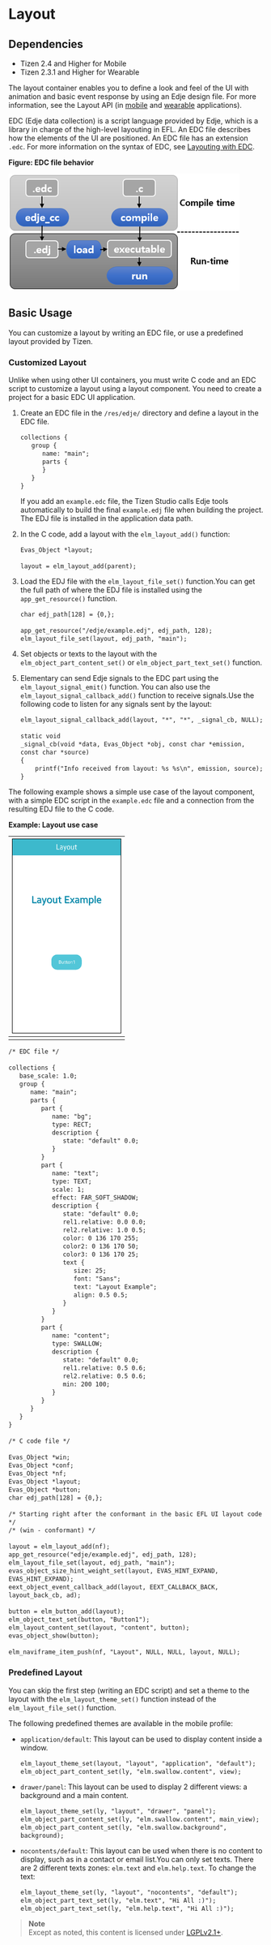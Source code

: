 # Layout

## Dependencies

- Tizen 2.4 and Higher for Mobile
- Tizen 2.3.1 and Higher for Wearable

The layout container enables you to define a look and feel of the UI with animation and basic event response by using an Edje design file. For more information, see the Layout API (in [mobile](../../../../../org.tizen.native.mobile.apireference/group__Elm__Layout.html) and [wearable](../../../../../org.tizen.native.wearable.apireference/group__Elm__Layout.html) applications).

EDC (Edje data collection) is a script language provided by Edje, which is a library in charge of the high-level layouting in EFL. An EDC file describes how the elements of the UI are positioned. An EDC file has an extension `.edc`. For more information on the syntax of EDC, see [Layouting with EDC](learn-edc-intro-n.md).

**Figure: EDC file behavior**

![EDC file behavior](./media/edj.png)

## Basic Usage

You can customize a layout by writing an EDC file, or use a predefined layout provided by Tizen.

### Customized Layout

Unlike when using other UI containers, you must write C code and an EDC script to customize a layout using a layout component. You need to create a project for a basic EDC UI application.

1. Create an EDC file in the `/res/edje/` directory and define a layout in the EDC file.

   ```
   collections {
      group {
         name: "main";
         parts {
         }
      }
   }
   ```

   If you add an `example.edc` file, the Tizen Studio calls Edje tools automatically to build the final `example.edj` file when building the project. The EDJ file is installed in the application data path.

2. In the C code, add a layout with the `elm_layout_add()` function:

   ```
   Evas_Object *layout;

   layout = elm_layout_add(parent);
   ```

3. Load the EDJ file with the `elm_layout_file_set()` function.You can get the full path of where the EDJ file is installed using the `app_get_resource()` function.

   ```
   char edj_path[128] = {0,};

   app_get_resource("/edje/example.edj", edj_path, 128);
   elm_layout_file_set(layout, edj_path, "main");
   ```

4. Set objects or texts to the layout with the `elm_object_part_content_set()` or `elm_object_part_text_set()` function.

5. Elementary can send Edje signals to the EDC part using the `elm_layout_signal_emit()` function. You can also use the `elm_layout_signal_callback_add()` function to receive signals.Use the following code to listen for any signals sent by the layout:

   ```
   elm_layout_signal_callback_add(layout, "*", "*", _signal_cb, NULL);

   static void
   _signal_cb(void *data, Evas_Object *obj, const char *emission, const char *source)
   {
       printf("Info received from layout: %s %s\n", emission, source);
   }
   ```

The following example shows a simple use case of the layout component, with a simple EDC script in the `example.edc` file and a connection from the resulting EDJ file to the C code.

**Example: Layout use case**

| ![Layout](./media/layout.png) |
| ------------------------------------- |
|                                       |

```
/* EDC file */

collections {
   base_scale: 1.0;
   group {
      name: "main";
      parts {
         part {
            name: "bg";
            type: RECT;
            description {
               state: "default" 0.0;
            }
         }
         part {
            name: "text";
            type: TEXT;
            scale: 1;
            effect: FAR_SOFT_SHADOW;
            description {
               state: "default" 0.0;
               rel1.relative: 0.0 0.0;
               rel2.relative: 1.0 0.5;
               color: 0 136 170 255;
               color2: 0 136 170 50;
               color3: 0 136 170 25;
               text {
                  size: 25;
                  font: "Sans";
                  text: "Layout Example";
                  align: 0.5 0.5;
               }
            }
         }
         part {
            name: "content";
            type: SWALLOW;
            description {
               state: "default" 0.0;
               rel1.relative: 0.5 0.6;
               rel2.relative: 0.5 0.6;
               min: 200 100;
            }
         }
      }
   }
}

/* C code file */

Evas_Object *win;
Evas_Object *conf;
Evas_Object *nf;
Evas_Object *layout;
Evas_Object *button;
char edj_path[128] = {0,};

/* Starting right after the conformant in the basic EFL UI layout code */
/* (win - conformant) */

layout = elm_layout_add(nf);
app_get_resource("edje/example.edj", edj_path, 128);
elm_layout_file_set(layout, edj_path, "main");
evas_object_size_hint_weight_set(layout, EVAS_HINT_EXPAND, EVAS_HINT_EXPAND);
eext_object_event_callback_add(layout, EEXT_CALLBACK_BACK, layout_back_cb, ad);

button = elm_button_add(layout);
elm_object_text_set(button, "Button1");
elm_layout_content_set(layout, "content", button);
evas_object_show(button);

elm_naviframe_item_push(nf, "Layout", NULL, NULL, layout, NULL);
```

### Predefined Layout

You can skip the first step (writing an EDC script) and set a theme to the layout with the `elm_layout_theme_set()` function instead of the `elm_layout_file_set()` function.

The following predefined themes are available in the mobile profile:

- `application/default`: This layout can be used to display content inside a window.

  ```
  elm_layout_theme_set(layout, "layout", "application", "default");
  elm_object_part_content_set(ly, "elm.swallow.content", view);
  ```

- `drawer/panel`: This layout can be used to display 2 different views: a background and a main content.

  ```
  elm_layout_theme_set(ly, "layout", "drawer", "panel");
  elm_object_part_content_set(ly, "elm.swallow.content", main_view);
  elm_object_part_content_set(ly, "elm.swallow.background", background);
  ```

- `nocontents/default`: This layout can be used when there is no content to display, such as in a contact or email list.You can only set texts. There are 2 different texts zones: `elm.text` and `elm.help.text`. To change the text:

  ```
  elm_layout_theme_set(ly, "layout", "nocontents", "default");
  elm_object_part_text_set(ly, "elm.text", "Hi All :)");
  elm_object_part_text_set(ly, "elm.help.text", "Hi All :)");
  ```

> **Note**  
> Except as noted, this content is licensed under [LGPLv2.1+](http://opensource.org/licenses/LGPL-2.1).